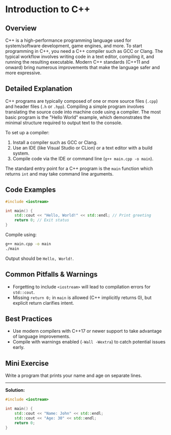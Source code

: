 # Introduction to C++

## Overview
C++ is a high-performance programming language used for system/software development, game engines, and more. To start programming in C++, you need a C++ compiler such as GCC or Clang. The typical workflow involves writing code in a text editor, compiling it, and running the resulting executable. Modern C++ standards (C++11 and onward) bring numerous improvements that make the language safer and more expressive.

## Detailed Explanation
C++ programs are typically composed of one or more source files (`.cpp`) and header files (`.h` or `.hpp`). Compiling a simple program involves translating the source code into machine code using a compiler. The most basic program is the "Hello World" example, which demonstrates the minimal structure required to output text to the console.

To set up a compiler:
1. Install a compiler such as GCC or Clang.
2. Use an IDE (like Visual Studio or CLion) or a text editor with a build system.
3. Compile code via the IDE or command line (`g++ main.cpp -o main`).

The standard entry point for a C++ program is the `main` function which returns `int` and may take command line arguments.

## Code Examples
```cpp
#include <iostream>

int main() {
    std::cout << "Hello, World!" << std::endl; // Print greeting
    return 0; // Exit status
}
```
Compile using:
```bash
g++ main.cpp -o main
./main
```
Output should be `Hello, World!`.

## Common Pitfalls & Warnings
- Forgetting to include `<iostream>` will lead to compilation errors for `std::cout`.
- Missing `return 0;` in `main` is allowed (C++ implicitly returns 0), but explicit return clarifies intent.

## Best Practices
- Use modern compilers with C++17 or newer support to take advantage of language improvements.
- Compile with warnings enabled (`-Wall -Wextra`) to catch potential issues early.

## Mini Exercise
Write a program that prints your name and age on separate lines.

---
**Solution:**
```cpp
#include <iostream>

int main() {
    std::cout << "Name: John" << std::endl;
    std::cout << "Age: 30" << std::endl;
    return 0;
}
```
